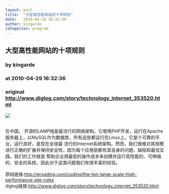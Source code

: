 ```yaml
---
layout: post
title:  "大型高性能网站的十项规则"
date:   2010-04-29 16:32:36
author: kingarde
categories: program
---
```


## 大型高性能网站的十项规则
### by kingarde
### at 2010-04-29 16:32:36
### original <http://www.diglog.com/story/technology_internet_353520.html>

<p><a href="http://www.diglog.com/story/technology_internet_353520.html"><img border="0" src="http://img.diglog.com/img/2010/4/middle_800218740478416e8290501f597f45f5.gif"></a></p><br>在中国， 开源的LAMP栈是最流行的网络架构，它使用PHP开发，运行在Apache服务器上，以MySQL作为数据库，所有这些都运行在Linux上。它是个可靠的平台，运行良好，是现在全球最 流行的Internet系统架构。然而，我们很难对其规模进行正确的扩展并保持安全性，因为每个应用层都有其自身的问题、缺陷和最佳实践。我们的工作就是 帮助企业用最低的操作成本来创建并运行高性能的、可伸缩的、安全的系统，因此对于这类问题我们有很丰富的经验。<br><br>原始链接:<a href="http://eroading.com/coding/the-ten-large-scale-high-performance-site-rules">http://eroading.com/coding/the-ten-large-scale-high-performance-site-rules</a><br>diglog链接:<a href="http://www.diglog.com/story/technology_internet_353520.html">http://www.diglog.com/story/technology_internet_353520.html</a>
